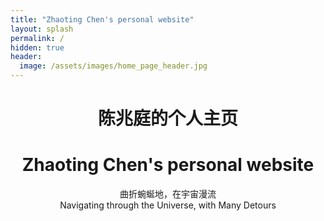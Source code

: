 ```yaml
---
title: "Zhaoting Chen's personal website"
layout: splash
permalink: /
hidden: true
header:
  image: /assets/images/home_page_header.jpg
---
```


<center> <h1>陈兆庭的个人主页</h1> </center>
<center> <h1>Zhaoting Chen's personal website</h1> </center>
<center> 曲折蜿蜒地，在宇宙漫流 </center>
<center> Navigating through the Universe, with Many Detours </center>
